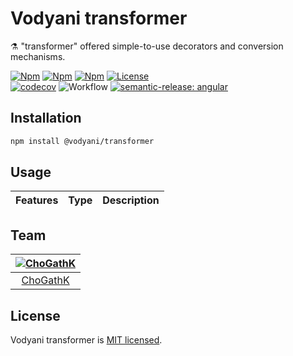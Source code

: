 # Vodyani transformer

⚗ "transformer" offered simple-to-use decorators and conversion mechanisms.

[![Npm](https://img.shields.io/npm/v/@vodyani/transformer/latest.svg)](https://www.npmjs.com/package/@vodyani/transformer)
[![Npm](https://img.shields.io/npm/v/@vodyani/transformer/beta.svg)](https://www.npmjs.com/package/@vodyani/transformer)
[![Npm](https://img.shields.io/npm/dm/@vodyani/transformer)](https://www.npmjs.com/package/@vodyani/transformer)
[![License](https://img.shields.io/github/license/vodyani/transformer)](LICENSE)
<br>
[![codecov](https://codecov.io/gh/vodyani/transformer/branch/master/graph/badge.svg?token=DZBE5JU3YA)](https://codecov.io/gh/vodyani/transformer)
![Workflow](https://github.com/vodyani/transformer/actions/workflows/release.yml/badge.svg)
[![semantic-release: angular](https://img.shields.io/badge/semantic--release-angular-e10079?logo=semantic-release)](https://github.com/semantic-release/semantic-release)

## Installation

```sh
npm install @vodyani/transformer
```

## Usage

|Features|Type|Description|
|:-:|:-:|:-:|

## Team

|[![ChoGathK](https://github.com/chogathK.png?size=100)](https://github.com/chogathK)|
|:-:|
|[ChoGathK](https://github.com/chogathK)|

## License

Vodyani transformer is [MIT licensed](LICENSE).
